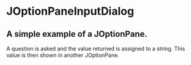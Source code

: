 # JOptionPaneInputDialog
## A simple example of a JOptionPane.

A question is asked and the value returned is assigned to a string. This value is then shown in another JOptionPane.
